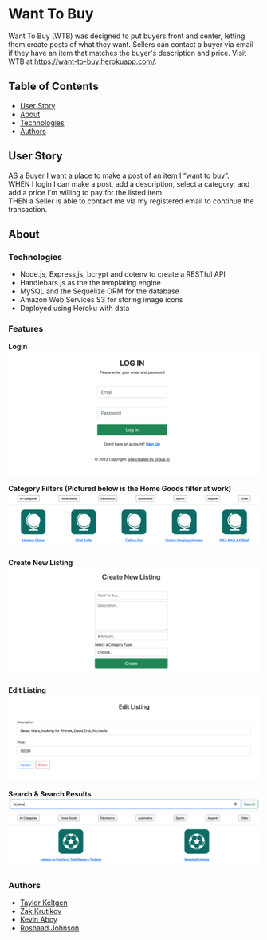 # Want To Buy
  Want To Buy (WTB) was designed to put buyers front and center, letting them create posts of what they want. Sellers can contact a buyer via email if they have an item that matches the buyer's description and price. Visit WTB at https://want-to-buy.herokuapp.com/. 

  ## Table of Contents
  - [User Story](#userstory)
  - [About](#about)
  - [Technologies](#technologies)
  - [Authors](#authors)
  
  ## User Story

  AS a Buyer I want a place to make a post of an item I “want to buy”.
<br>
WHEN I login I can make a post, add a description, select a category, and add a price I'm willing to pay for the listed item.
<br>
THEN a Seller is able to contact me via my registered email to continue the transaction.

  ## About

  ### Technologies
  - Node.js, Express,js, bcrypt and dotenv to create a RESTful API
  - Handlebars.js as the the templating engine
  - MySQL and the Sequelize ORM for the database
  - Amazon Web Services S3 for storing image icons
  - Deployed using Heroku with data

  ### Features
  
  **Login**
  ![login screenshot](public/images/screenshot-login.png)

  **Category Filters (Pictured below is the Home Goods filter at work)**
![Home Goods filtered](public/images/screenshot-home-goods-filtered.png)

  **Create New Listing**
  ![Create New Listing](public/images/screenshot-create-new-listing.png)

  **Edit Listing**
  ![Edit Listing](public/images/screenshot-edit-listing.png)

  **Search & Search Results**
  ![Search](public/images/screenshot-search.png)
  ![Search Results](public/images/screenshot-search-results.png)
  
  ### Authors
  - [Taylor Keltgen](https://github.com/taylorkeltgen/want-to-buy)
  - [Zak Krutikov](https://github.com/zkrutikov)
  - [Kevin Aboy](https://github.com/kevinaboy) 
  - [Roshaad Johnson](https://github.com/Roshaadj)